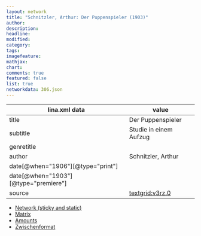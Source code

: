 ```yaml
---
layout: network
title: "Schnitzler, Arthur: Der Puppenspieler (1903)"
author:
description:
headline:
modified:
category:
tags:
imagefeature: 
mathjax: 
chart: 
comments: true
featured: false
list: true
networkdata: 306.json
---
```

lina.xml data  | value
------------- | -------------
title|Der Puppenspieler
subtitle|Studie in einem Aufzug
genretitle|
author|Schnitzler, Arthur
date[@when="1906"][@type="print"]|
date[@when="1903"][@type="premiere"]|
source|[textgrid:v3rz.0](https://textgridlab.org/1.0/tgcrud-public/rest/textgrid:v3rz.0/data)



* [Network (sticky and static)](/network306)
* [Matrix](/matrix306)
* [Amounts](/amounts306)
* [Zwischenformat](/lina306 )
